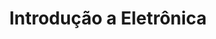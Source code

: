 ---
title: Introdução a Eletrônica
tags: [eletrônica, arduino]
style: fill
color: primary
description: Aulas de Eletrônica e automação.
---